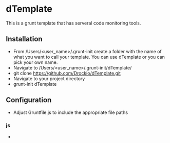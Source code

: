 # dTemplate

This is a grunt template that has serveral code monitoring tools.

## Installation
- From /Users/<user_name>/.grunt-init create a folder with the name of what you want to call your template. You can use dTemplate or you can pick your own name.
- Navigate to /Users/<user_name>/.grunt-init/dTemplate/
- git clone https://github.com/Drockio/dTemplate.git 
- Navigate to your project directory
- grunt-init dTemplate

## Configuration
- Adjust Gruntfile.js to include the appropriate file paths

### js
- 
